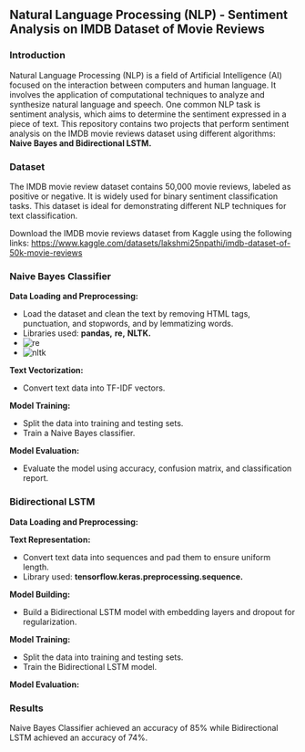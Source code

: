 ## Natural Language Processing (NLP) - Sentiment Analysis on IMDB Dataset of Movie Reviews
### Introduction
Natural Language Processing (NLP) is a field of Artificial Intelligence (AI) focused on the interaction between computers and human language. It involves the application of computational techniques to analyze and synthesize natural language and speech. One common NLP task is sentiment analysis, which aims to determine the sentiment expressed in a piece of text. This repository contains two projects that perform sentiment analysis on the IMDB movie reviews dataset using different algorithms: **Naive Bayes and Bidirectional LSTM.**
### Dataset
The IMDB movie review dataset contains 50,000 movie reviews, labeled as positive or negative. It is widely used for binary sentiment classification tasks. This dataset is ideal for demonstrating different NLP techniques for text classification.

Download the IMDB movie reviews dataset from Kaggle using the following links:
https://www.kaggle.com/datasets/lakshmi25npathi/imdb-dataset-of-50k-movie-reviews
### Naive Bayes Classifier
**Data Loading and Preprocessing:**
* Load the dataset and clean the text by removing HTML tags, punctuation, and stopwords, and by lemmatizing words.
* Libraries used: **pandas,** **re,** **NLTK.**
* ![re](https://img.shields.io/badge/-re-1f425f?style=flat-square)
* ![nltk](https://img.shields.io/badge/-nltk-9cf?style=flat-square&logo=python&logoColor=white)

**Text Vectorization:**
* Convert text data into TF-IDF vectors.

**Model Training:**
* Split the data into training and testing sets.
* Train a Naive Bayes classifier.

**Model Evaluation:**
* Evaluate the model using accuracy, confusion matrix, and classification report.

### Bidirectional LSTM
**Data Loading and Preprocessing:**

**Text Representation:**
* Convert text data into sequences and pad them to ensure uniform length.
* Library used: **tensorflow.keras.preprocessing.sequence.**

**Model Building:**
* Build a Bidirectional LSTM model with embedding layers and dropout for regularization.

**Model Training:**
* Split the data into training and testing sets.
* Train the Bidirectional LSTM model.

**Model Evaluation:**

### Results
Naive Bayes Classifier achieved an accuracy of 85% while Bidirectional LSTM achieved an accuracy of 74%. 


